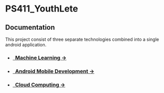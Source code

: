 # PS411_YouthLete

## Documentation

This project consist of three separate technologies combined into a single android application.

- ### [&nbsp;&nbsp;Machine Learning &rarr;]()
- ### [&nbsp;&nbsp;Android Mobile Development &rarr;](https://github.com/Fadlanprabaswara/YouthLete)
- ### [&nbsp;&nbsp;Cloud Computing &rarr;]()
